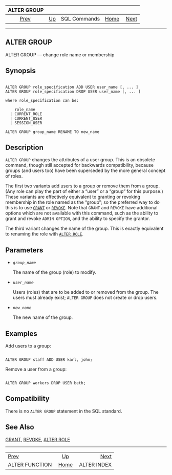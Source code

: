 <!--?xml version="1.0" encoding="UTF-8" standalone="no"?-->

|                    ALTER GROUP                   |                                        |              |                                                       |                                            |
| :----------------------------------------------: | :------------------------------------- | :----------: | ----------------------------------------------------: | -----------------------------------------: |
| [Prev](sql-alterfunction.html "ALTER FUNCTION")  | [Up](sql-commands.html "SQL Commands") | SQL Commands | [Home](index.html "PostgreSQL 17devel Documentation") |  [Next](sql-alterindex.html "ALTER INDEX") |

***



## ALTER GROUP

ALTER GROUP — change role name or membership

## Synopsis

```

ALTER GROUP role_specification ADD USER user_name [, ... ]
ALTER GROUP role_specification DROP USER user_name [, ... ]

where role_specification can be:

    role_name
  | CURRENT_ROLE
  | CURRENT_USER
  | SESSION_USER

ALTER GROUP group_name RENAME TO new_name
```

## Description

`ALTER GROUP` changes the attributes of a user group. This is an obsolete command, though still accepted for backwards compatibility, because groups (and users too) have been superseded by the more general concept of roles.

The first two variants add users to a group or remove them from a group. (Any role can play the part of either a “user” or a “group” for this purpose.) These variants are effectively equivalent to granting or revoking membership in the role named as the “group”; so the preferred way to do this is to use [`GRANT`](sql-grant.html "GRANT") or [`REVOKE`](sql-revoke.html "REVOKE"). Note that `GRANT` and `REVOKE` have additional options which are not available with this command, such as the ability to grant and revoke `ADMIN OPTION`, and the ability to specify the grantor.

The third variant changes the name of the group. This is exactly equivalent to renaming the role with [`ALTER ROLE`](sql-alterrole.html "ALTER ROLE").

## Parameters

*   *`group_name`*

    The name of the group (role) to modify.

*   *`user_name`*

    Users (roles) that are to be added to or removed from the group. The users must already exist; `ALTER GROUP` does not create or drop users.

*   *`new_name`*

    The new name of the group.

## Examples

Add users to a group:

```

ALTER GROUP staff ADD USER karl, john;
```

Remove a user from a group:

```

ALTER GROUP workers DROP USER beth;
```

## Compatibility

There is no `ALTER GROUP` statement in the SQL standard.

## See Also

[GRANT](sql-grant.html "GRANT"), [REVOKE](sql-revoke.html "REVOKE"), [ALTER ROLE](sql-alterrole.html "ALTER ROLE")

***

|                                                  |                                                       |                                            |
| :----------------------------------------------- | :---------------------------------------------------: | -----------------------------------------: |
| [Prev](sql-alterfunction.html "ALTER FUNCTION")  |         [Up](sql-commands.html "SQL Commands")        |  [Next](sql-alterindex.html "ALTER INDEX") |
| ALTER FUNCTION                                   | [Home](index.html "PostgreSQL 17devel Documentation") |                                ALTER INDEX |
